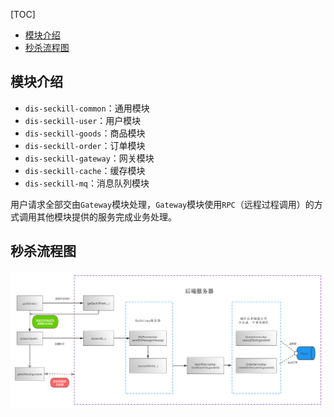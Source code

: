 [TOC]

- [模块介绍](#模块介绍)
- [秒杀流程图](#秒杀流程图)

## 模块介绍

- `dis-seckill-common`：通用模块
- `dis-seckill-user`：用户模块
- `dis-seckill-goods`：商品模块
- `dis-seckill-order`：订单模块
- `dis-seckill-gateway`：网关模块
- `dis-seckill-cache`：缓存模块
- `dis-seckill-mq`：消息队列模块

用户请求全部交由`Gateway`模块处理，`Gateway`模块使用`RPC`（远程过程调用）的方式调用其他模块提供的服务完成业务处理。

## 秒杀流程图



![秒杀流程图](assets\秒杀流程图.png)